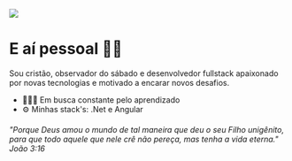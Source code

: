 ![](https://media-exp1.licdn.com/dms/image/C4D16AQH41UW8QE6t7A/profile-displaybackgroundimage-shrink_200_800/0?e=1602115200&v=beta&t=kfzFl8vbp_wfKnhmVP0p_kZP0fNGYXNcdMqELtdB0pY)

# E aí pessoal 👋🏻

Sou cristão, observador do sábado e desenvolvedor fullstack apaixonado por novas tecnologias e motivado a encarar novos desafios.

- 👨🏻‍💻 Em busca constante pelo aprendizado
- ⚙️ Minhas stack's: .Net e Angular

###### "Porque Deus amou o mundo de tal maneira que deu o seu Filho unigênito, para que todo aquele que nele crê não pereça, mas tenha a vida eterna." João 3:16
